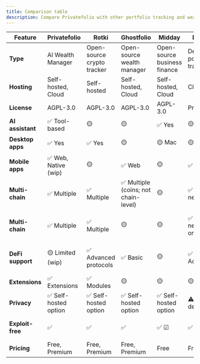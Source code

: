 ```yaml
---
title: Comparison table
description: Compare Privatefolio with other portfolio tracking and wealth management solutions
---
```


| Feature          | Privatefolio          | Rotki                      | Ghostfolio                           | Midday                       | DeBank                 | CoinStats                   | Delta                        |
| ---------------- | --------------------- | -------------------------- | ------------------------------------ | ---------------------------- | ---------------------- | --------------------------- | ---------------------------- |
| **Type**         | AI Wealth Manager     | Open-source crypto tracker | Open-source wealth manager           | Open-source business finance | DeFi portfolio tracker | Freemium crypto tracker     | Investment tracker           |
| **Hosting**      | Self-hosted, Cloud    | Self-hosted                | Self-hosted, Cloud                   | Self-hosted, Cloud           | Cloud                  | Cloud                       | Cloud                        |
| **License**      | AGPL-3.0              | AGPL-3.0                   | AGPL-3.0                             | AGPL-3.0                     | Proprietary            | Proprietary                 | Proprietary                  |
| **AI assistant** | ✅ Tool-based         | 🟡                         | 🟡                                   | ✅ Yes                       | 🟡                     | 🟡                          | 🟡                           |
| **Desktop apps** | ✅ Yes                | ✅ Yes                     | 🟡                                   | 🟡 Mac                       | 🟡                     | 🟡 Mac                      | 🟡 Win, Mac                  |
| **Mobile apps**  | ✅ Web, Native (wip)  | 🟡                         | ✅ Web                               | 🟡                           | ✅ Native              | ✅ Native                   | ✅ Native                    |
| **Multi-chain**  | ✅ Multiple           | ✅ Multiple                | ✅ Multiple (coins; not chain-level) | 🟡                           | ✅ EVM networks        | ✅ 100+ chains; 20k+ coins  | ✅ 10,000+ coins             |
| **Multi-chain**  | ✅ Multiple           | ✅ Multiple                | 🟡                                   | 🟡                           | ✅ EVM networks only   | ✅ 20k+ coins, 120+ chains  | ✅ 10k+ crypto, 100k+ assets |
| **DeFi support** | 🟡 Limited (wip)      | ✅ Advanced protocols      | ✅ Basic                             | 🟡                           | ✅ Advanced            | ✅ Advanced (1k+ protocols) | ✅ Basic                     |
| **Extensions**   | ✅ Extensions         | ✅ Modules                 | 🟡                                   | 🟡                           | 🟡                     | 🟡                          | 🟡                           |
| **Privacy**      | ✅ Self-hosted option | ✅ Self-hosted option      | ✅ Self-hosted option                | ✅ Self-hosted option        | ⚠️ Cloud-dependent     | ⚠️ Cloud-dependent          | ⚠️ Cloud-dependent           |
| **Exploit-free** | ✅                    | ✅                         | ✅                                   | ✅ ☑                        | ✅                     | 🚨 1.6k wallets hacked      | ✅                           |
| **Pricing**      | Free, Premium         | Free, Premium              | Free, Premium                        | Free                         | Free                   | Free, Premium               | Free, Premium                |
